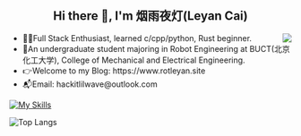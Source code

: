 <h2 align="center"> Hi there 👋, I'm 烟雨夜灯(Leyan Cai)</h2>


<img align="right" src="https://github-readme-stats.vercel.app/api?username=Hustle28214&show_icons=true&icon_color=11659A&hide_title=true&text_color=E9F1F6&bg_color=00000000&hide_border=true"/>

<ul>
  <li> 👩‍💻Full Stack Enthusiast, learned c/cpp/python, Rust beginner.</li>
  <li> 🧪An undergraduate student majoring in Robot Engineering at BUCT(北京化工大学), College of Mechanical and Electrical Engineering.</li>
  <li> 👉Welcome to my Blog: https://www.rotleyan.site</li>
  <li> 📬Email: hackitlilwave@outlook.com</li>
</ul>

[![My Skills](https://skillicons.dev/icons?i=c,cpp,py,js,react,linux,opencv,sklearn,matlab,qt,arduino,docker,html,css,ros,figma,ts,prisma,vue,rust,vim,vscode)](https://skillicons.dev)

![Top Langs](https://github-readme-stats.vercel.app/api/top-langs/?username=Hustle28214&layout=compact)



